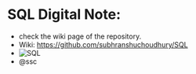 # SQL Digital Note:

- check the wiki page of the repository.
- Wiki: https://github.com/subhranshuchoudhury/SQL
- ![SQL](https://user-images.githubusercontent.com/63858190/150373304-f7ba39c1-277c-4d36-925f-94a16a53d6a7.png)
- @ssc
